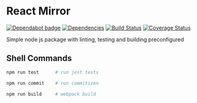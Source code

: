 # React Mirror

[![Dependabot badge](https://badgen.net/dependabot/iamogbz/react-mirror/?icon=dependabot)](https://app.dependabot.com)
[![Dependencies](https://david-dm.org/iamogbz/react-mirror.svg)](https://github.com/iamogbz/react-mirror)
[![Build Status](https://github.com/iamogbz/react-mirror/workflows/Build/badge.svg)](https://github.com/iamogbz/react-mirror/actions)
[![Coverage Status](https://coveralls.io/repos/github/iamogbz/react-mirror/badge.svg?branch=master)](https://coveralls.io/github/iamogbz/react-mirror?branch=master)

Simple node js package with linting, testing and building preconfigured

## Shell Commands

```sh
npm run test      # run jest tests
```

```sh
npm run commit    # run commitizen
```

```sh
npm run build     # webpack build
```
